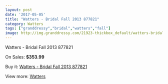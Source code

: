 ```yaml
---
layout: post
date: '2017-05-05'
title: "Watters - Bridal Fall 2013 877821"
category: Watters
tags: ["granddressy","bridal","watters","fall"]
image: http://img.granddressy.com/21923-thickbox_default/watters-bridal-fall-2013-877821.jpg
---
```

Watters - Bridal Fall 2013 877821

On Sales: **$353.99**
<a href="https://www.granddressy.com/en/watters/20872-watters-bridal-fall-2013-877821.html"><amp-img layout="responsive" width="600" height="600" src="//img.granddressy.com/21923-thickbox_default/watters-bridal-fall-2013-877821.jpg" alt="Watters - Bridal Fall 2013 877821 0" /></a>

Buy it: [Watters - Bridal Fall 2013 877821](https://www.granddressy.com/en/watters/20872-watters-bridal-fall-2013-877821.html "Watters - Bridal Fall 2013 877821")

View more: [Watters](https://www.granddressy.com/en/33-watters "Watters")